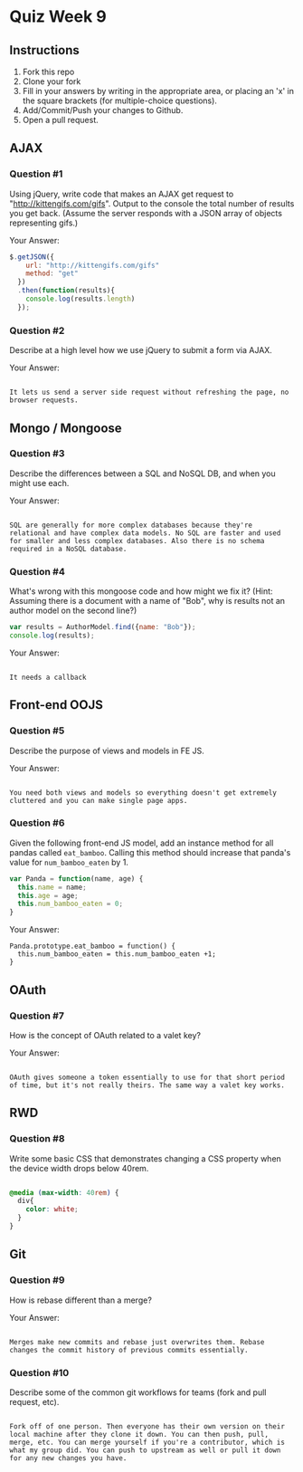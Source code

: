 # Quiz Week 9

## Instructions

1. Fork this repo
2. Clone your fork
3. Fill in your answers by writing in the appropriate area, or placing an 'x' in
the square brackets (for multiple-choice questions).
4. Add/Commit/Push your changes to Github.
5. Open a pull request.

## AJAX

### Question #1

Using jQuery, write code that makes an AJAX get request to "http://kittengifs.com/gifs". Output to the console the total number of results you get back. (Assume the server responds with a JSON array of objects representing gifs.)

Your Answer:
```js
$.getJSON({
    url: "http://kittengifs.com/gifs"
    method: "get"
  })
  .then(function(results){
    console.log(results.length)
  });

```

### Question #2

Describe at a high level how we use jQuery to submit a form via AJAX.

Your Answer:
```text

It lets us send a server side request without refreshing the page, no browser requests.

```


## Mongo / Mongoose

### Question #3

Describe the differences between a SQL and NoSQL DB, and when you might use each.

Your Answer:
```text

SQL are generally for more complex databases because they're relational and have complex data models. No SQL are faster and used for smaller and less complex databases. Also there is no schema required in a NoSQL database.

```


### Question #4

What's wrong with this mongoose code and how might we fix it?
(Hint: Assuming there is a document with a name of "Bob", why is results not an author model on the second line?)

```js
var results = AuthorModel.find({name: "Bob"});
console.log(results);
```

Your Answer:
```text

It needs a callback
```

## Front-end OOJS

### Question #5

Describe the purpose of views and models in FE JS.

Your Answer:
```text

You need both views and models so everything doesn't get extremely cluttered and you can make single page apps.

```

### Question #6

Given the following front-end JS model, add an instance method for all pandas called `eat_bamboo`. Calling this method should increase that panda's value for `num_bamboo_eaten` by 1.

```js
var Panda = function(name, age) {
  this.name = name;
  this.age = age;
  this.num_bamboo_eaten = 0;
}
```

Your Answer:
```text
Panda.prototype.eat_bamboo = function() {
  this.num_bamboo_eaten = this.num_bamboo_eaten +1;
}

```


## OAuth

### Question #7

How is the concept of OAuth related to a valet key?

Your Answer:
```text

OAuth gives someone a token essentially to use for that short period of time, but it's not really theirs. The same way a valet key works.

```


## RWD

### Question #8

Write some basic CSS that demonstrates changing a CSS property when the device width drops below 40rem.

```css

@media (max-width: 40rem) {
  div{
    color: white;
  }
}

```

## Git

### Question #9

How is rebase different than a merge?

Your Answer:
```text

Merges make new commits and rebase just overwrites them. Rebase changes the commit history of previous commits essentially.

```

### Question #10

Describe some of the common git workflows for teams (fork and pull request, etc).

```text

Fork off of one person. Then everyone has their own version on their local machine after they clone it down. You can then push, pull, merge, etc. You can merge yourself if you're a contributor, which is what my group did. You can push to upstream as well or pull it down for any new changes you have.

```

